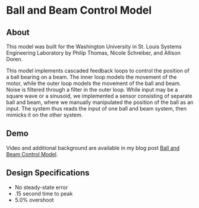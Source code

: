 # Ball and Beam Control Model

## About

This model was built for the Washington University in St. Louis Systems Engineering Laboratory by Philip Thomas, Nicole Schreiber, and Allison Doren. 

This model implements cascaded feedback loops to control the position of a ball bearing on a beam. The inner loop models the movement of the motor, while the outer loop models the movement of the ball and beam. Noise is filtered through a filter in the outer loop. While input may be a square wave or a sinusoid, we implemented a sensor consisting of separate ball and beam, where we manually manipulated the position of the ball as an input. The system thus reads the input of one ball and beam system, then mimicks it on the other system. 

## Demo

Video and additional background are available in my blog post [Ball and Beam Control Model](http://www.philipithomas.com/ball-and-beam/).
## Design Specifications

* No steady-state error
* .15 second time to peak
* 5.0% overshoot
